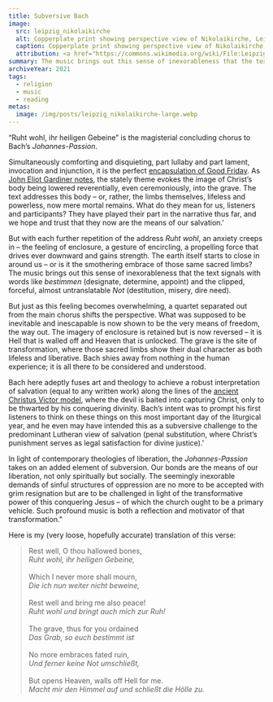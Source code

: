```yaml
---
title: Subversive Bach
image:
  src: leipzig_nikolaikirche
  alt: Copperplate print showing perspective view of Nikolaikirche, Leipzig.
  caption: Copperplate print showing perspective view of Nikolaikirche, Leipzig.
  attribution: <a href="https://commons.wikimedia.org/wiki/File:Leipzig_Nikolaikirche_18_Jh.jpg">Wikimedia Commons</a>
summary: The music brings out this sense of inexorableness that the text signals with words like bestimmen (designate, determine, appoint) and the clipped, forceful, almost untranslatable Not (destitution, misery, dire need).
archiveYear: 2021
tags:
  - religion
  - music
  - reading
metas:
  image: /img/posts/leipzig_nikolaikirche-large.webp
---
```


“Ruht wohl, ihr heiligen Gebeine” is the magisterial concluding chorus to Bach’s _Johannes-Passion_.

Simultaneously comforting and disquieting, part lullaby and part lament, invocation and injunction, it is the perfect [encapsulation of Good Friday](https://youtu.be/O9bOaHvKUZE). As [John Eliot Gardiner notes](https://www.penguinrandomhouse.com/books/58045/bach-by-john-eliot-gardiner), the stately theme evokes the image of Christ’s body being lowered reverentially, even ceremoniously, into the grave. The text addresses this body – or, rather, the limbs themselves, lifeless and powerless, now mere mortal remains. What do they mean for us, listeners and participants? They have played their part in the narrative thus far, and we hope and trust that they now are the means of our salvation.'

But with each further repetition of the address _Ruht wohl_, an anxiety creeps in – the feeling of enclosure, a gesture of encircling, a propelling force that drives ever downward and gains strength. The earth itself starts to close in around us – or is it the smothering embrace of those same sacred limbs? The music brings out this sense of inexorableness that the text signals with words like _bestimmen_ (designate, determine, appoint) and the clipped, forceful, almost untranslatable _Not_ (destitution, misery, dire need).

But just as this feeling becomes overwhelming, a quartet separated out from the main chorus shifts the perspective. What was supposed to be inevitable and inescapable is now shown to be the very means of freedom, the way out. The imagery of enclosure is retained but is now reversed – it is Hell that is walled off and Heaven that is unlocked. The grave is the site of transformation, where those sacred limbs show their dual character as both lifeless and liberative. Bach shies away from nothing in the human experience; it is all there to be considered and understood.

Bach here adeptly fuses art and theology to achieve a robust interpretation of salvation (equal to any written work) along the lines of the [ancient Christus Victor model](https://www.google.com/books/edition/Christus_Victor/nWyvCwAAQBAJ?hl=en&gbpv=0), where the devil is baited into capturing Christ, only to be thwarted by his conquering divinity. Bach’s intent was to prompt his first listeners to think on these things on this most important day of the liturgical year, and he even may have intended this as a subversive challenge to the predominant Lutheran view of salvation (penal substitution, where Christ’s punishment serves as legal satisfaction for divine justice).'

In light of contemporary theologies of liberation, the _Johannes-Passion_ takes on an added element of subversion. Our bonds are the means of our liberation, not only spiritually but socially. The seemingly inexorable demands of sinful structures of oppression are no more to be accepted with grim resignation but are to be challenged in light of the transformative power of this conquering Jesus – of which the church ought to be a primary vehicle. Such profound music is both a reflection and motivator of that transformation."

Here is my (very loose, hopefully accurate) translation of this verse:

> Rest well, O thou hallowed bones,<br>_Ruht wohl, ihr heiligen Gebeine,_<br><br>Which I never more shall mourn,<br>_Die ich nun weiter nicht beweine,_<br><br>Rest well and bring me also peace!<br>_Ruht wohl und bringt auch mich zur Ruh!_<br><br>The grave, thus for you ordained<br>_Das Grab, so euch bestimmt ist_<br><br>No more embraces fated ruin,<br>_Und ferner keine Not umschließt,_<br><br>But opens Heaven, walls off Hell for me.<br>_Macht mir den Himmel auf und schließt die Hölle zu._
